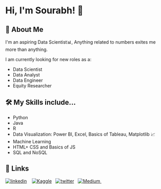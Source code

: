 
# Hi, I'm Sourabh! 👋

  
## 🚀 About Me
I'm an aspiring Data Scientist📊, Anything related to numbers exites me more than anything. <br>

I am currently looking for new roles as a:
- Data Scientist
- Data Analyst
- Data Engineer 
- Equity Researcher

  
## 🛠 My Skills include...
- Python 
- Java
- R 
- Data Visualization: Power BI, Excel, Basics of Tableau, Matplotlib 📈
- Machine Learning 
- HTML+ CSS and Basics of JS 
- SQL and NoSQL 

  
## 🔗 Links

[![linkedin](https://img.shields.io/badge/linkedin-0A66C2?style=for-the-badge&logo=linkedin&logoColor=white)](https://www.linkedin.com/in/sourabhs701/) &nbsp;&nbsp;
[![Kaggle](https://img.shields.io/badge/Kaggle-035a7d?style=for-the-badge&logo=kaggle&logoColor=white)](https://www.kaggle.com/sourabhs701)&nbsp;&nbsp;
[![twitter](https://img.shields.io/badge/twitter-1DA1F2?style=for-the-badge&logo=twitter&logoColor=white)](https://twitter.com/sourabh.eth)&nbsp;&nbsp;
<a href="https://medium.com/@sourabhs701">
  <img alt="Medium"  src="https://img.shields.io/badge/Medium-12100E?style=for-the-badge&logo=medium&logoColor=white" />
</a> &nbsp;&nbsp; 

